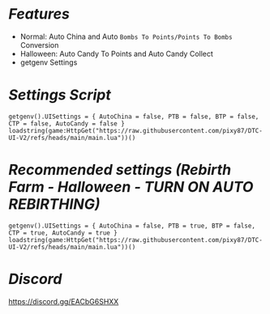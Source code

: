 # *Features*
  - Normal: Auto China and Auto `Bombs To Points/Points To Bombs` Conversion
  - Halloween: Auto Candy To Points and Auto Candy Collect
  - getgenv Settings

# *Settings Script*
``getgenv().UISettings = {
    AutoChina = false,
    PTB = false,
    BTP = false,
    CTP = false,
    AutoCandy = false
}
loadstring(game:HttpGet("https://raw.githubusercontent.com/pixy87/DTC-UI-V2/refs/heads/main/main.lua"))()``
# *Recommended settings (Rebirth Farm - Halloween - TURN ON AUTO REBIRTHING)*
``getgenv().UISettings = {
    AutoChina = false,
    PTB = true,
    BTP = false,
    CTP = true,
    AutoCandy = true
}
loadstring(game:HttpGet("https://raw.githubusercontent.com/pixy87/DTC-UI-V2/refs/heads/main/main.lua"))()``
# *Discord*
https://discord.gg/EACbG6SHXX
